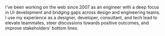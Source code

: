 I've been working on the web since 2007 as an engineer with a deep focus in UI development and bridging gaps across design and engineering teams. I use my experience as a designer, developer, consultant, and tech lead to elevate teammates, steer discussions towards positive outcomes, and improve stakeholders' bottom lines.
